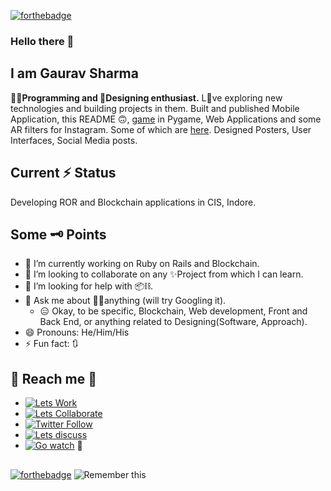 [![forthebadge](https://forthebadge.com/images/badges/uses-badges.svg)](https://forthebadge.com)

### Hello there 👋
## I am Gaurav Sharma
**👨‍💻Programming and 🎨Designing enthusiast.**  L💙ve exploring new technologies and building projects in them. Built and published Mobile Application, this README 🙃, [game](https://github.com/gaurav-12/buscar_python_game) in Pygame, Web Applications and some AR filters for Instagram. Some of which are [here](http://gaurav-12.github.io/). Designed Posters, User Interfaces, Social Media posts.

## Current ⚡ Status
Developing ROR and Blockchain applications in CIS, Indore.

## Some 🗝 Points
- 🔭 I’m currently working on Ruby on Rails and Blockchain.
- 👯 I’m looking to collaborate on any ✨Project from which I can learn.
- 🤔 I’m looking for help with 📦⛓️.
- 💬 Ask me about 🤷‍♂️anything (will try Googling it). <br/>
  - 😑 Okay, to be specific, Blockchain, Web development, Front and Back End, or anything related to Designing(Software, Approach).
- 😄 Pronouns: He/Him/His
- ⚡ Fun fact: 🔃

## 🤝 Reach me 🤜
- [![Lets Work](http://img.shields.io/badge/gaurav--sharma-Work-brightgreen?style=flat&logo=linkedin)](https://www.linkedin.com/in/gaurav-sharma-8709b1112/)
- [![Lets Collaborate](http://img.shields.io/badge/gaurav--12-Collaborate-blue?style=flat&logo=github)](https://github.com/gaurav-12/)
- [![Twitter Follow](https://img.shields.io/badge/@gaurav1s2h3a-Follow-blue?style=flat&logo=twitter)](https://twitter.com/gaurav1s2h3a)
- [![Lets discuss](http://img.shields.io/badge/g--s--1299-Discuss-red?style=flat&logo=reddit)](https://www.reddit.com/user/g_s_1299)
- [![Go watch](http://img.shields.io/badge/GauravSharma-Watch-blue?style=flat&logo=youtube)](https://www.youtube.com/watch?v=dQw4w9WgXcQ) 🎢

##
[![forthebadge](https://forthebadge.com/images/badges/built-with-love.svg)](https://forthebadge.com)
![Remember this](https://i.imgur.com/NNTrNZn.png)
